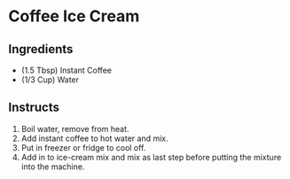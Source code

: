 # Coffee Ice Cream

## Ingredients

* (1.5 Tbsp) Instant Coffee
* (1/3 Cup) Water

## Instructs

1. Boil water, remove from heat.
2. Add instant coffee to hot water and mix.
3. Put in freezer or fridge to cool off.
3. Add in to ice-cream mix and mix as last step before putting the mixture into the machine.
